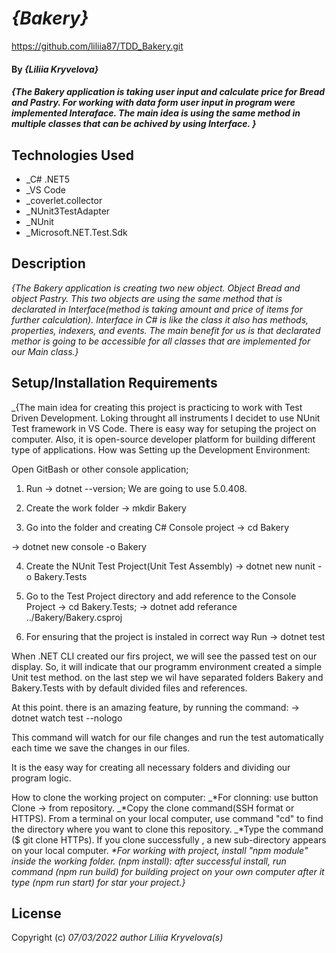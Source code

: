 # _{Bakery}_
https://github.com/liliia87/TDD_Bakery.git

#### By _**{Liliia Kryvelova}**_

#### _{The Bakery application is taking user input and calculate price for Bread and Pastry. For working with data form user input in program were implemented Interaface. The main idea is using the same method in multiple classes that can be achived by using Interface. }_

## Technologies Used

* _C# .NET5
* _VS Code
* _coverlet.collector
* _NUnit3TestAdapter
* _NUnit
* _Microsoft.NET.Test.Sdk

## Description
_{The Bakery application is creating two new object. Object Bread and object Pastry. This two objects are  using the same method that is declarated in Interface(method is taking amount and price of items for further calculation). Interface in C# is like the class it also has methods, properties, indexers, and events. The main benefit for us is that declarated methor is going to be accessible for all classes that are implemented for our Main class.}_


## Setup/Installation Requirements

_{The main idea for creating this project is practicing to work with Test Driven Development. Loking throught all instruments I decidet to use NUnit Test framework in VS Code. There is easy way for setuping the project on computer. Also, it is open-source developer platform for building different type of applications.
How was Setting up the Development Environment:

Open GitBash or other console application;

1. Run -> dotnet --version; We are going to use 5.0.408.
2. Create the work folder 
-> mkdir Bakery

3. Go into the folder and creating C# Console project 
-> cd Bakery

-> dotnet new console -o Bakery

4. Create the NUnit Test Project(Unit Test Assembly)
-> dotnet new nunit -o Bakery.Tests

5. Go to the Test Project directory and add reference to the Console Project
-> cd Bakery.Tests;
-> dotnet add referance ../Bakery/Bakery.csproj

6. For ensuring that the project is instaled in correct way Run -> dotnet test

When .NET CLI created our firs project, we will see the passed test on our display. So, it will indicate that our programm environment created a simple Unit test method. on the last step we wil have separated folders Bakery and Bakery.Tests with by default divided files and references.

At this point. there is an amazing feature, by running the command:
-> dotnet watch test --nologo

This command will watch for our file changes and run the test automatically each time we save the changes in our files.


It is the easy way for creating all necessary folders and dividing our program logic.

How to clone the working project on computer:
_*For clonning: use button Clone -> from repository.
_*Copy the clone command(SSH format or HTTPS). From a terminal on your local computer, use command "cd" to find the directory where you want to clone this repository.
_*Type the command ($ git clone HTTPs). If you clone successfully , a new sub-directory appears on your local computer.
_*For working with project, install "npm module" inside the working folder. (npm install): after successful install, run command (npm run build) for building project on your own computer after it type (npm run start) for star your project.}_

## License

Copyright (c) _07/03/2022_ _author Liliia Kryvelova(s)_
